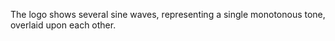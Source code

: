 The logo shows several sine waves, representing a single monotonous tone,
overlaid upon each other.
